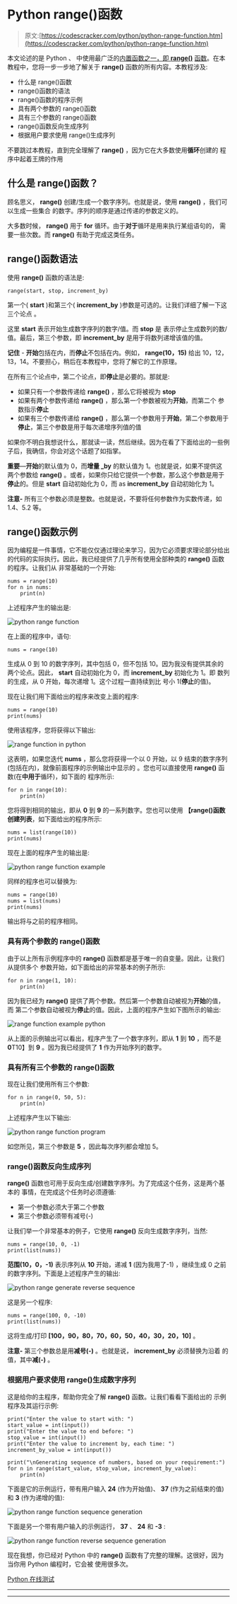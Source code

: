 # Python range()函数

> 原文:[https://codescracker.com/python/python-range-function.htm](https://codescracker.com/python/python-range-function.htm)

本文论述的是 Python 、 中使用最广泛的[内置函数之一，即 **range()**](/python/python-built-in-functions.htm) [函数](/python/python-functions.htm)。在本教程中，您将一步一步地了解关于 **range()** 函数的所有内容。本教程涉及:

*   什么是 range()函数
*   range()函数的语法
*   range()函数的程序示例
*   具有两个参数的 range()函数
*   具有三个参数的 range()函数
*   range()函数反向生成序列
*   根据用户要求使用 range()生成序列

不要跳过本教程，直到完全理解了 **range()** ，因为它在大多数使用**循环**创建的 程序中起着王牌的作用

## 什么是 range()函数？

顾名思义， **range()** 创建/生成一个数字序列。也就是说，使用 **range()** ，我们可以生成一些集合 的数字。序列的顺序是通过传递的参数定义的。

大多数时候， **range()** 用于 **for** 循环。由于**对于**循环是用来执行某组语句的， 需要一些次数。而 **range()** 有助于完成这类任务。

## range()函数语法

使用 **range()** 函数的语法是:

```
range(start, stop, increment_by)
```

第一个( **start** )和第三个( **increment_by** )参数是可选的。让我们详细了解一下这三个论点 。

这里 **start** 表示开始生成数字序列的数字/值。而 **stop** 是 表示停止生成数列的数/值。最后，第三个参数，即 **increment_by** 是用于将数列递增该值的值。

**记住** - **开始**包括在内，而**停止**不包括在内。例如， **range(10，15)** 给出 10，12，13，14。不要担心，稍后在本教程中，您将了解它的工作原理。

在所有三个论点中，第二个论点，即**停止**是必要的。那就是:

*   如果只有一个参数传递给 **range()** ，那么它将被视为 **stop**
*   如果有两个参数传递给 **range()** ，那么第一个参数被视为**开始**，而第二个 参数指示**停止**
*   如果有三个参数传递给 **range()** ，那么第一个参数用于**开始**，第二个参数用于**停止**，第三个参数是用于每次递增序列值的值

如果你不明白我想说什么，那就读一读，然后继续。因为在看了下面给出的一些例子后，我确信，你会对这个话题了如指掌。

**重要**—**开始**的默认值为 0，而**增量 _by** 的默认值为 1。也就是说，如果不提供这 两个参数给 **range()** 。或者，如果你只给它提供一个参数，那么这个参数是用于**停止**的。但是 **start** 自动初始化为 0，而 as **increment_by** 自动初始化为 1。

**注意-** 所有三个参数必须是整数。也就是说，不要将任何参数作为实数传递，如 1.4、5.2 等。

## range()函数示例

因为编程是一件事情，它不能仅仅通过理论来学习，因为它必须要求理论部分给出的代码的实际执行。因此，我已经提供了几乎所有使用全部种类的 **range()** 函数的程序。让我们从 非常基础的一个开始:

```
nums = range(10)
for n in nums:
    print(n)
```

上述程序产生的输出是:

![python range function](../Images/272c0abccc6cd6405486b4561acdc9fa.png)

在上面的程序中，语句:

```
nums = range(10)
```

生成从 0 到 10 的数字序列，其中包括 0，但不包括 10。因为我没有提供其余的两个论点。因此， **start** 自动初始化为 0，而 **increment_by** 初始化为 1。即 数列的生成，从 0 开始，每次递增 1。这个过程一直持续到比 号小 1(**停止**的值)。

现在让我们用下面给出的程序来改变上面的程序:

```
nums = range(10)
print(nums)
```

使用该程序，您将获得以下输出:

![range function in python](../Images/1b48b7338c99fa298690aad38390466e.png)

这表明，如果您迭代 **nums** ，那么您将获得一个以 0 开始，以 9 结束的数字序列(包括在内)，就像前面程序的示例输出中显示的 。您也可以直接使用 **range()** 函数(在**中用于**循环)，如下面的 程序所示:

```
for n in range(10):
    print(n)
```

您将得到相同的输出，即从 **0** 到 **9** 的一系列数字。您也可以使用 **【range()**函数创建**列表**，如下面给出的程序所示:

```
nums = list(range(10))
print(nums)
```

现在上面的程序产生的输出是:

![python range function example](../Images/d915ad7d2770c5b10d1bb1ad8de8ee1a.png)

同样的程序也可以替换为:

```
nums = range(10)
nums = list(nums)
print(nums)
```

输出将与之前的程序相同。

### 具有两个参数的 range()函数

由于以上所有示例程序中的 **range()** 函数都是基于唯一的自变量。因此，让我们从提供多个 参数开始，如下面给出的非常基本的例子所示:

```
for n in range(1, 10):
    print(n)
```

因为我已经为 **range()** 提供了两个参数。然后第一个参数自动被视为**开始**的值，而 第二个参数自动被视为**停止**的值。因此，上面的程序产生如下图所示的输出:

![range function example python](../Images/0a9894632e4ba6dccabaa658041f1809.png)

从上面的示例输出可以看出，程序产生了一个数字序列，即从 **1** 到 **10** ，而不是**0**T10】到 **9** 。因为我已经提供了 **1** 作为开始序列的数字。

### 具有所有三个参数的 range()函数

现在让我们使用所有三个参数:

```
for n in range(0, 50, 5):
    print(n)
```

上述程序产生以下输出:

![python range function program](../Images/5093ae1783df2bf5b3f96d046cfd2fcb.png)

如您所见，第三个参数是 **5** ，因此每次序列都会增加 5。

### range()函数反向生成序列

**range()** 函数也可用于反向生成/创建数字序列。为了完成这个任务，这是两个基本的 事情，在完成这个任务时必须遵循:

*   第一个参数必须大于第二个参数
*   第三个参数必须带有减号(-)

让我们举一个非常基本的例子，它使用 **range()** 反向生成数字序列，当然:

```
nums = range(10, 0, -1)
print(list(nums))
```

**范围(10，0，-1)** 表示序列从 **10** 开始，递减 **1** (因为我用了-1) ，继续生成 0 之前的数字序列。下面是上述程序产生的输出:

![python range generate reverse sequence](../Images/98c41594ac82d15cdfbe6b17b59f6dfb.png)

这是另一个程序:

```
nums = range(100, 0, -10)
print(list(nums))
```

这将生成/打印 **[100，90，80，70，60，50，40，30，20，10]** 。

**注意-** 第三个参数总是用**减号(-)** 。也就是说， **increment_by** 必须替换为沿着 的值，其中**减(-)** 。

### 根据用户要求使用 range()生成数字序列

这是给你的主程序，帮助你完全了解 **range()** 函数。让我们看看下面给出的 示例程序及其运行示例:

```
print("Enter the value to start with: ")
start_value = int(input())
print("Enter the value to end before: ")
stop_value = int(input())
print("Enter the value to increment by, each time: ")
increment_by_value = int(input())

print("\nGenerating sequence of numbers, based on your requirement:")
for n in range(start_value, stop_value, increment_by_value):
    print(n)
```

下面是它的示例运行，带有用户输入 **24** (作为开始值)、 **37** (作为之前结束的值)和 **3** (作为递增的值):

![python range function sequence generation](../Images/72561ca40ba7da9124a83dacfa16dab9.png)

下面是另一个带有用户输入的示例运行， **37** 、 **24** 和 **-3** :

![python range function reverse sequence generation](../Images/5b1d6599b5b4030732972effd1cb444e.png)

现在我想，你已经对 Python 中的 **range()** 函数有了完整的理解。这很好，因为当你用 Python 编程时，它会被 使用很多次。

[Python 在线测试](/exam/showtest.php?subid=10)

* * *

* * *